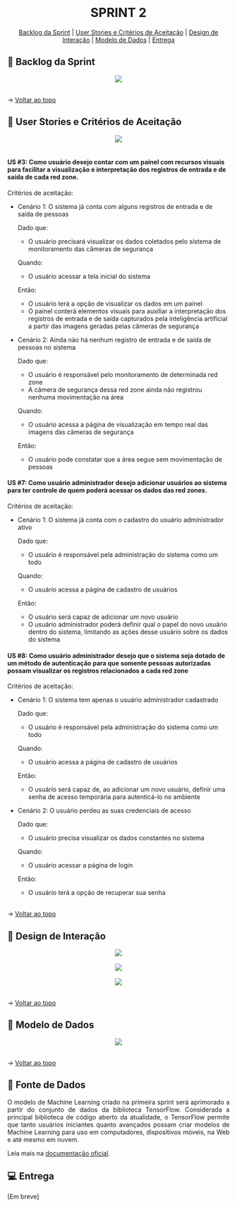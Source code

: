 <br id="topo">
 
<h1 align="center"> SPRINT 2 </h1>

<p align="center">
    <a href="#backlog">Backlog da Sprint</a> | 
    <a href="#us">User Stories e Critérios de Aceitação</a> | 
    <a href="#design">Design de Interação</a> | 
    <a href="#dados">Modelo de Dados</a> |
    <a href="#entrega">Entrega</a> 
</p>

<span id="backlog">

  ## 🎯 Backlog da Sprint

<div align="center">
 <img src="Imagens/Backlog-2-Sprint.png">
</div>

<br>

→ [Voltar ao topo](#topo)   

<span id="us">

  ## 📑 User Stories e Critérios de Aceitação

<div align="center">
 <img src="Imagens/US-Sprint-2.png">
</div>

<br>

#### US #3: Como usuário desejo contar com um painel com recursos visuais para facilitar a visualização e interpretação dos registros de entrada e de saída de cada red zone.

Critérios de aceitação:

 - Cenário 1: O sistema já conta com alguns registros de entrada e de saída de pessoas

      Dado que:
      - O usuário precisará visualizar os dados coletados pelo sistema de monitoramento das câmeras de segurança
      
      Quando:
      - O usuário acessar a tela inicial do sistema
      
      Então:
      - O usuário terá a opção de visualizar os dados em um painel
      - O painel conterá elementos visuais para auxiliar a interpretação dos registros de entrada e de saída capturados pela inteligência artificial a partir das imagens geradas pelas câmeras de segurança

 - Cenário 2: Ainda não há nenhum registro de entrada e de saída de pessoas no sistema

      Dado que:
      - O usuário é responsável pelo monitoramento de determinada red zone
      - A câmera de segurança dessa red zone ainda não registrou nenhuma movimentação na área
      
      Quando:
      - O usuário acessa a página de visualização em tempo real das imagens das câmeras de segurança
      
      Então:
      - O usuário pode constatar que a área segue sem movimentação de pessoas


#### US #7: Como usuário administrador desejo adicionar usuários ao sistema para ter controle de quem poderá acessar os dados das red zones.

Critérios de aceitação:

 - Cenário 1: O sistema já conta com o cadastro do usuário administrador ativo 

      Dado que:
      - O usuário é responsável pela administração do sistema como um todo
      
      Quando:
      - O usuário acessa a página de cadastro de usuários
      
      Então:
      - O usuário será capaz de adicionar um novo usuário
      - O usuário administrador poderá definir qual o papel do novo usuário dentro do sistema, limitando as ações desse usuário sobre os dados do sistema


#### US #8: Como usuário administrador desejo que o sistema seja dotado de um método de autenticação para que somente pessoas autorizadas possam visualizar os registros relacionados a cada red zone

Critérios de aceitação:

 - Cenário 1: O sistema tem apenas o usuário administrador cadastrado

      Dado que:
      - O usuário é responsável pela administração do sistema como um todo
      
      Quando:  
      - O usuário acessa a página de cadastro de usuários
      
      Então:
      - O usuário será capaz de, ao adicionar um novo usuário, definir uma senha de acesso temporária para autenticá-lo no ambiente

 - Cenário 2: O usuário perdeu as suas credenciais de acesso

      Dado que:
      - O usuário precisa visualizar os dados constantes no sistema
      
      Quando:
      - O usuário acessar a página de login
      
      Então:
      - O usuário terá a opção de recuperar sua senha

   <br>

→ [Voltar ao topo](#topo)

<span id="design">

  ## 🎨 Design de Interação

<div align="center">
 <img src="Imagens/Login.png">
</div>

<br>

<div align="center">
 <img src="Imagens/Dashboard.png">
</div>

<br>

<div align="center">
 <img src="Imagens/Adicionar-Usuário.png">
</div>

<br>

→ [Voltar ao topo](#topo)   

<span id="dados">

  ## 📝 Modelo de Dados

<div align="center">
 <img src="Imagens/DER.jpg">
</div>

<br>

→ [Voltar ao topo](#topo)   

 ## 📖 Fonte de Dados

<div align="justify">
 <p>
  O modelo de Machine Learning criado na primeira sprint será aprimorado a partir do conjunto de dados da biblioteca TensorFlow. Considerada a principal biblioteca de código aberto da atualidade, o TensorFlow permite que tanto usuários iniciantes quanto avançados possam criar modelos de Machine Learning para uso em computadores, dispositivos móveis, na Web e até mesmo em nuvem.
 </p>
</div>

Leia mais na [documentação oficial](https://www.tensorflow.org/learn?hl=pt-br).

<span id="entrega">

  ## 💻 Entrega

[Em breve]
